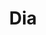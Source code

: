 ---
title: "Dia"
url: /ciudad-autonoma-de-buenos-aires/dia-avenida-corrientes-2/
shop: supermercado
---